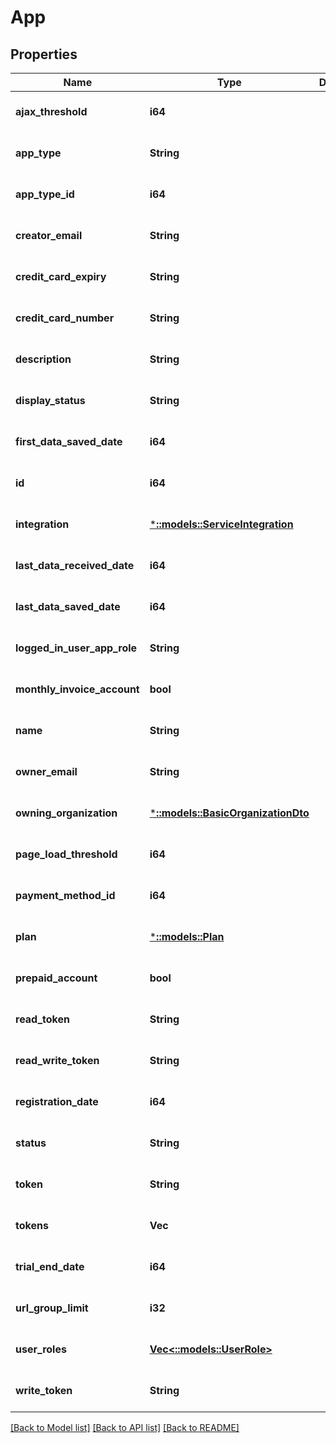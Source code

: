 # App

## Properties
| Name                        | Type                                                           | Description | Notes                        |
| --------------------------- | -------------------------------------------------------------- | ----------- | ---------------------------- |
| **ajax_threshold**          | **i64**                                                        |             | [optional] [default to null] |
| **app_type**                | **String**                                                     |             | [optional] [default to null] |
| **app_type_id**             | **i64**                                                        |             | [optional] [default to null] |
| **creator_email**           | **String**                                                     |             | [optional] [default to null] |
| **credit_card_expiry**      | **String**                                                     |             | [optional] [default to null] |
| **credit_card_number**      | **String**                                                     |             | [optional] [default to null] |
| **description**             | **String**                                                     |             | [optional] [default to null] |
| **display_status**          | **String**                                                     |             | [optional] [default to null] |
| **first_data_saved_date**   | **i64**                                                        |             | [optional] [default to null] |
| **id**                      | **i64**                                                        |             | [optional] [default to null] |
| **integration**             | [***::models::ServiceIntegration**](ServiceIntegration.md)     |             | [optional] [default to null] |
| **last_data_received_date** | **i64**                                                        |             | [optional] [default to null] |
| **last_data_saved_date**    | **i64**                                                        |             | [optional] [default to null] |
| **logged_in_user_app_role** | **String**                                                     |             | [optional] [default to null] |
| **monthly_invoice_account** | **bool**                                                       |             | [optional] [default to null] |
| **name**                    | **String**                                                     |             | [optional] [default to null] |
| **owner_email**             | **String**                                                     |             | [optional] [default to null] |
| **owning_organization**     | [***::models::BasicOrganizationDto**](BasicOrganizationDto.md) |             | [optional] [default to null] |
| **page_load_threshold**     | **i64**                                                        |             | [optional] [default to null] |
| **payment_method_id**       | **i64**                                                        |             | [optional] [default to null] |
| **plan**                    | [***::models::Plan**](Plan.md)                                 |             | [optional] [default to null] |
| **prepaid_account**         | **bool**                                                       |             | [optional] [default to null] |
| **read_token**              | **String**                                                     |             | [optional] [default to null] |
| **read_write_token**        | **String**                                                     |             | [optional] [default to null] |
| **registration_date**       | **i64**                                                        |             | [optional] [default to null] |
| **status**                  | **String**                                                     |             | [optional] [default to null] |
| **token**                   | **String**                                                     |             | [optional] [default to null] |
| **tokens**                  | **Vec<String>**                                                |             | [optional] [default to null] |
| **trial_end_date**          | **i64**                                                        |             | [optional] [default to null] |
| **url_group_limit**         | **i32**                                                        |             | [optional] [default to null] |
| **user_roles**              | [**Vec<::models::UserRole>**](UserRole.md)                     |             | [optional] [default to null] |
| **write_token**             | **String**                                                     |             | [optional] [default to null] |

[[Back to Model list]](../README.md#documentation-for-models) [[Back to API list]](../README.md#documentation-for-api-endpoints) [[Back to README]](../README.md)
